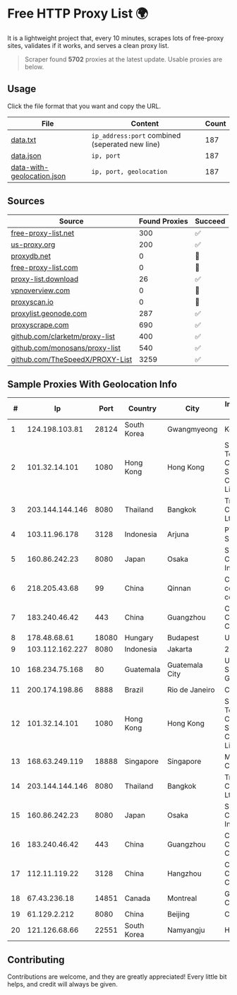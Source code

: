 
# Free HTTP Proxy List 🌍

It is a lightweight project that, every 10 minutes, scrapes lots of free-proxy sites, validates if it works, and serves a clean proxy list.


> Scraper found **5702** proxies at the latest update. Usable proxies are below.

## Usage

Click the file format that you want and copy the URL.


|File|Content|Count|
|----|-------|-----|
|[data.txt](https://raw.githubusercontent.com/themiralay/Proxy-List-World/master/data.txt)|`ip_address:port` combined (seperated new line)|187|
|[data.json](https://raw.githubusercontent.com/themiralay/Proxy-List-World/master/data.json)|`ip, port`|187|
|[data-with-geolocation.json](https://raw.githubusercontent.com/themiralay/Proxy-List-World/master/data-with-geolocation.json)|`ip, port, geolocation`|187|

## Sources

|Source|Found Proxies|Succeed|
|------|-------------|-------|
|[free-proxy-list.net](https://free-proxy-list.net)|300|✅|
|[us-proxy.org](https://www.us-proxy.org)|200|✅|
|[proxydb.net](http://proxydb.net)|0|🚫|
|[free-proxy-list.com](https://free-proxy-list.com/?page=&port=&type%5B%5D=http&type%5B%5D=https&up_time=0&search=Search)|0|🚫|
|[proxy-list.download](https://www.proxy-list.download/HTTP)|26|✅|
|[vpnoverview.com](https://vpnoverview.com/privacy/anonymous-browsing/free-proxy-servers)|0|🚫|
|[proxyscan.io](https://www.proxyscan.io)|0|🚫|
|[proxylist.geonode.com](https://proxylist.geonode.com/api/proxy-list?limit=300&page=1&sort_by=lastChecked&sort_type=desc&protocols=http,https)|287|✅|
|[proxyscrape.com](https://api.proxyscrape.com/v2/?request=displayproxies&protocol=http&timeout=10000&country=all&ssl=all&anonymity=all)|690|✅|
|[github.com/clarketm/proxy-list](https://raw.githubusercontent.com/clarketm/proxy-list/master/proxy-list-raw.txt)|400|✅|
|[github.com/monosans/proxy-list](https://raw.githubusercontent.com/monosans/proxy-list/main/proxies/http.txt)|540|✅|
|[github.com/TheSpeedX/PROXY-List](https://raw.githubusercontent.com/TheSpeedX/PROXY-List/master/http.txt)|3259|✅|


## Sample Proxies With Geolocation Info

|#|Ip|Port|Country|City|Internet Service Provider|
|-|--|----|-------|----|-------------------------|
|1|124.198.103.81|28124|South Korea|Gwangmyeong|Korea Telecom|
|2|101.32.14.101|1080|Hong Kong|Hong Kong|Shenzhen Tencent Computer Systems Company Limited|
|3|203.144.144.146|8080|Thailand|Bangkok|True Internet Corporation CO. Ltd.|
|4|103.11.96.178|3128|Indonesia|Arjuna|PT SKYLINE SEMESTA|
|5|160.86.242.23|8080|Japan|Osaka|Sony Network Communications Inc|
|6|218.205.43.68|99|China|Qinnan|China Mobile communications corporation|
|7|183.240.46.42|443|China|Guangzhou|China Mobile Communications Corporation|
|8|178.48.68.61|18080|Hungary|Budapest|UPC|
|9|103.112.162.227|8080|Indonesia|Jakarta|24AS|
|10|168.234.75.168|80|Guatemala|Guatemala City|Universidad de San Carlos de Guatemala|
|11|200.174.198.86|8888|Brazil|Rio de Janeiro|Claro S.A|
|12|101.32.14.101|1080|Hong Kong|Hong Kong|Shenzhen Tencent Computer Systems Company Limited|
|13|168.63.249.119|18888|Singapore|Singapore|Microsoft Corporation|
|14|203.144.144.146|8080|Thailand|Bangkok|True Internet Corporation CO. Ltd.|
|15|160.86.242.23|8080|Japan|Osaka|Sony Network Communications Inc|
|16|183.240.46.42|443|China|Guangzhou|China Mobile Communications Corporation|
|17|112.11.119.22|3128|China|Hangzhou|China Mobile Communications Corporation|
|18|67.43.236.18|14851|Canada|Montreal|GloboTech Communications|
|19|61.129.2.212|8080|China|Beijing|CHINANET|
|20|121.126.68.66|22551|South Korea|Namyangju|HAIonNet|



## Contributing

Contributions are welcome, and they are greatly appreciated! Every
little bit helps, and credit will always be given.

